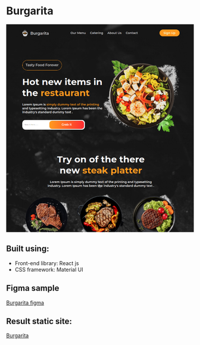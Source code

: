 # Burgarita

<img src="https://raw.githubusercontent.com/Borys-Mch/burgarita/master/screenshot.png" alt="Displaying Screenshot.png">

## Built using:

- Front-end library: React js
- CSS framework: Material UI

## Figma sample

[Burgarita figma](https://www.figma.com/community/file/1156481603244021387)

## Result static site:

[Burgarita](https://burgarita.dbm.pp.ua/)
